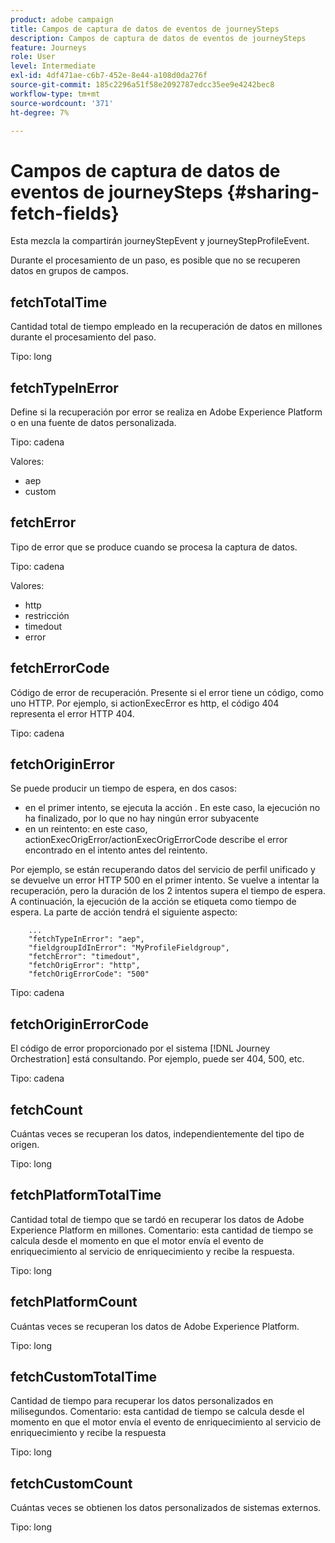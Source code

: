 ```yaml
---
product: adobe campaign
title: Campos de captura de datos de eventos de journeySteps
description: Campos de captura de datos de eventos de journeySteps
feature: Journeys
role: User
level: Intermediate
exl-id: 4df471ae-c6b7-452e-8e44-a108d0da276f
source-git-commit: 185c2296a51f58e2092787edcc35ee9e4242bec8
workflow-type: tm+mt
source-wordcount: '371'
ht-degree: 7%

---
```


# Campos de captura de datos de eventos de journeySteps {#sharing-fetch-fields}

Esta mezcla la compartirán journeyStepEvent y journeyStepProfileEvent.

Durante el procesamiento de un paso, es posible que no se recuperen datos en grupos de campos.

## fetchTotalTime

Cantidad total de tiempo empleado en la recuperación de datos en millones durante el procesamiento del paso.

Tipo: long

## fetchTypeInError

Define si la recuperación por error se realiza en Adobe Experience Platform o en una fuente de datos personalizada.

Tipo: cadena

Valores:
* aep
* custom

## fetchError

Tipo de error que se produce cuando se procesa la captura de datos.

Tipo: cadena

Valores:
* http
* restricción
* timedout
* error

## fetchErrorCode

Código de error de recuperación. Presente si el error tiene un código, como uno HTTP. Por ejemplo, si actionExecError es http, el código 404 representa el error HTTP 404.

Tipo: cadena

## fetchOriginError

Se puede producir un tiempo de espera, en dos casos:

* en el primer intento, se ejecuta la acción . En este caso, la ejecución no ha finalizado, por lo que no hay ningún error subyacente
* en un reintento: en este caso, actionExecOrigError/actionExecOrigErrorCode describe el error encontrado en el intento antes del reintento.

Por ejemplo, se están recuperando datos del servicio de perfil unificado y se devuelve un error HTTP 500 en el primer intento. Se vuelve a intentar la recuperación, pero la duración de los 2 intentos supera el tiempo de espera. A continuación, la ejecución de la acción se etiqueta como tiempo de espera. La parte de acción tendrá el siguiente aspecto:

```
    ...
    "fetchTypeInError": "aep",
    "fieldgroupIdInError": "MyProfileFieldgroup",
    "fetchError": "timedout",
    "fetchOrigError": "http",
    "fetchOrigErrorCode": "500"
```

Tipo: cadena

## fetchOriginErrorCode

El código de error proporcionado por el sistema [!DNL Journey Orchestration] está consultando. Por ejemplo, puede ser 404, 500, etc.

Tipo: cadena

## fetchCount

Cuántas veces se recuperan los datos, independientemente del tipo de origen.

Tipo: long

## fetchPlatformTotalTime

Cantidad total de tiempo que se tardó en recuperar los datos de Adobe Experience Platform en millones. Comentario: esta cantidad de tiempo se calcula desde el momento en que el motor envía el evento de enriquecimiento al servicio de enriquecimiento y recibe la respuesta.

Tipo: long

## fetchPlatformCount

Cuántas veces se recuperan los datos de Adobe Experience Platform.

Tipo: long

## fetchCustomTotalTime

Cantidad de tiempo para recuperar los datos personalizados en milisegundos. Comentario: esta cantidad de tiempo se calcula desde el momento en que el motor envía el evento de enriquecimiento al servicio de enriquecimiento y recibe la respuesta

Tipo: long

## fetchCustomCount

Cuántas veces se obtienen los datos personalizados de sistemas externos.

Tipo: long
